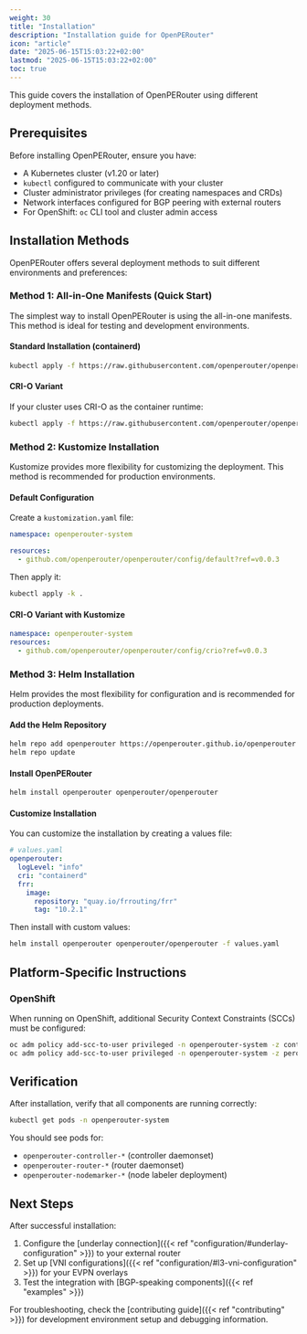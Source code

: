 ```yaml
---
weight: 30
title: "Installation"
description: "Installation guide for OpenPERouter"
icon: "article"
date: "2025-06-15T15:03:22+02:00"
lastmod: "2025-06-15T15:03:22+02:00"
toc: true
---
```


This guide covers the installation of OpenPERouter using different deployment methods.

## Prerequisites

Before installing OpenPERouter, ensure you have:

- A Kubernetes cluster (v1.20 or later)
- `kubectl` configured to communicate with your cluster
- Cluster administrator privileges (for creating namespaces and CRDs)
- Network interfaces configured for BGP peering with external routers
- For OpenShift: `oc` CLI tool and cluster admin access

## Installation Methods

OpenPERouter offers several deployment methods to suit different environments and preferences:

### Method 1: All-in-One Manifests (Quick Start)

The simplest way to install OpenPERouter is using the all-in-one manifests. This method is ideal for testing and development environments.

#### Standard Installation (containerd)

```bash
kubectl apply -f https://raw.githubusercontent.com/openperouter/openperouter/v0.0.3/config/all-in-one/openpe.yaml
```

#### CRI-O Variant

If your cluster uses CRI-O as the container runtime:

```bash
kubectl apply -f https://raw.githubusercontent.com/openperouter/openperouter/v0.0.3/config/all-in-one/crio.yaml
```

### Method 2: Kustomize Installation

Kustomize provides more flexibility for customizing the deployment. This method is recommended for production environments.

#### Default Configuration

Create a `kustomization.yaml` file:

```yaml
namespace: openperouter-system

resources:
  - github.com/openperouter/openperouter/config/default?ref=v0.0.3
```

Then apply it:

```bash
kubectl apply -k .
```

#### CRI-O Variant with Kustomize

```yaml
namespace: openperouter-system
resources:
  - github.com/openperouter/openperouter/config/crio?ref=v0.0.3
```

### Method 3: Helm Installation

Helm provides the most flexibility for configuration and is recommended for production deployments.

#### Add the Helm Repository

```bash
helm repo add openperouter https://openperouter.github.io/openperouter
helm repo update
```

#### Install OpenPERouter

```bash
helm install openperouter openperouter/openperouter
```

#### Customize Installation

You can customize the installation by creating a values file:

```yaml
# values.yaml
openperouter:
  logLevel: "info"
  cri: "containerd"
  frr:
    image:
      repository: "quay.io/frrouting/frr"
      tag: "10.2.1"
```

Then install with custom values:

```bash
helm install openperouter openperouter/openperouter -f values.yaml
```

## Platform-Specific Instructions

### OpenShift

When running on OpenShift, additional Security Context Constraints (SCCs) must be configured:

```bash
oc adm policy add-scc-to-user privileged -n openperouter-system -z controller
oc adm policy add-scc-to-user privileged -n openperouter-system -z perouter
```

## Verification

After installation, verify that all components are running correctly:

```bash
kubectl get pods -n openperouter-system
```

You should see pods for:

- `openperouter-controller-*` (controller daemonset)
- `openperouter-router-*` (router daemonset)
- `openperouter-nodemarker-*` (node labeler deployment)

## Next Steps

After successful installation:

1. Configure the [underlay connection]({{< ref "configuration/#underlay-configuration" >}}) to your external router
2. Set up [VNI configurations]({{< ref "configuration/#l3-vni-configuration" >}}) for your EVPN overlays
3. Test the integration with [BGP-speaking components]({{< ref "examples" >}})

For troubleshooting, check the [contributing guide]({{< ref "contributing" >}}) for development environment setup and debugging information.
